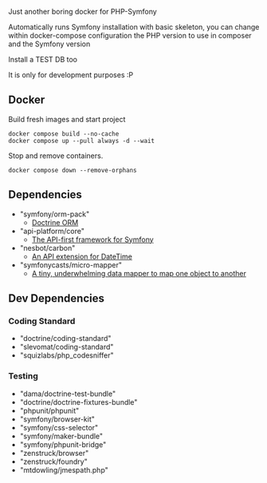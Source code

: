 
Just another boring docker for PHP-Symfony

Automatically runs Symfony installation with basic skeleton, you can change within docker-compose configuration the PHP version to use in composer and the Symfony version

Install a TEST DB too

It is only for development purposes :P

## Docker

Build fresh images and start project

```
docker compose build --no-cache 
docker compose up --pull always -d --wait
```

Stop and remove containers.
```
docker compose down --remove-orphans
```

## Dependencies


- "symfony/orm-pack"
  - [Doctrine ORM](https://symfony.com/doc/current/doctrine.html)
- "api-platform/core"
  - [The API-first framework for Symfony](https://api-platform.com/?s=symfony)
- "nesbot/carbon"
  - [An API extension for DateTime](https://github.com/briannesbitt/Carbon)
- "symfonycasts/micro-mapper"
  - [A tiny, underwhelming data mapper to map one object to another](https://github.com/briannesbitt/Carbon)

## Dev Dependencies

### Coding Standard

- "doctrine/coding-standard"
- "slevomat/coding-standard"
- "squizlabs/php_codesniffer"

### Testing 

- "dama/doctrine-test-bundle"
- "doctrine/doctrine-fixtures-bundle"
- "phpunit/phpunit"
- "symfony/browser-kit"
- "symfony/css-selector"
- "symfony/maker-bundle"
- "symfony/phpunit-bridge"
- "zenstruck/browser"
- "zenstruck/foundry"
- "mtdowling/jmespath.php"
